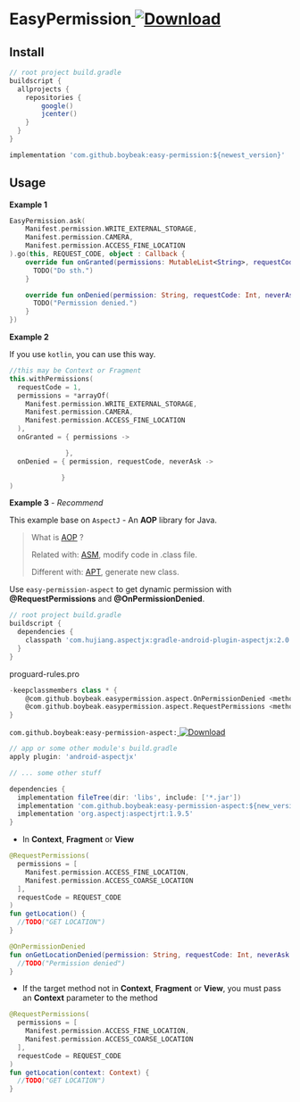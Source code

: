 # EasyPermission[ ![Download](https://api.bintray.com/packages/boybeak/nulldreams/easy-permission/images/download.svg) ](https://bintray.com/boybeak/nulldreams/easy-permission/_latestVersion)
## Install

```groovy
// root project build.gradle
buildscript {
  allprojects {
    repositories {
        google()
        jcenter()
    }
  }
}
```

```groovy
implementation 'com.github.boybeak:easy-permission:${newest_version}'
```

## Usage

**Example 1**

```kotlin
EasyPermission.ask(
	Manifest.permission.WRITE_EXTERNAL_STORAGE,
  	Manifest.permission.CAMERA,
  	Manifest.permission.ACCESS_FINE_LOCATION
).go(this, REQUEST_CODE, object : Callback {
    override fun onGranted(permissions: MutableList<String>, requestCode: Int) {
      TODO("Do sth.")
    }

    override fun onDenied(permission: String, requestCode: Int, neverAsk: Boolean) {
      TODO("Permission denied.")
    }
})
```



**Example 2**

If you use `kotlin`, you can use this way.

```kotlin
//this may be Context or Fragment
this.withPermissions(
  requestCode = 1,
  permissions = *arrayOf(
    Manifest.permission.WRITE_EXTERNAL_STORAGE,
    Manifest.permission.CAMERA,
    Manifest.permission.ACCESS_FINE_LOCATION
  ),
  onGranted = { permissions ->

              },
  onDenied = { permission, requestCode, neverAsk ->

             }
)
```



**Example 3** - *Recommend*

This example base on `AspectJ` - An **AOP** library for Java.

> What is [AOP](https://en.wikipedia.org/wiki/Aspect-oriented_programming) ?
>
> Related with: [ASM](https://asm.ow2.io/), modify code in .class file.
>
> Different with: [APT](https://medium.com/@mauryahyd/what-is-android-apt-1fca2c4fc95a), generate new class.

Use `easy-permission-aspect` to get dynamic permission with **@RequestPermissions** and **@OnPermissionDenied**.

```groovy
// root project build.gradle
buildscript {
  dependencies {
    classpath 'com.hujiang.aspectjx:gradle-android-plugin-aspectjx:2.0.10'
  }
}
```



proguard-rules.pro

```groovy
-keepclassmembers class * {
    @com.github.boybeak.easypermission.aspect.OnPermissionDenied <methods>;
    @com.github.boybeak.easypermission.aspect.RequestPermissions <methods>;
}
```



`com.github.boybeak:easy-permission-aspect:`[ ![Download](https://api.bintray.com/packages/boybeak/nulldreams/easy-permission-aspect/images/download.svg) ](https://bintray.com/boybeak/nulldreams/easy-permission-aspect/_latestVersion)

```groovy
// app or some other module's build.gradle
apply plugin: 'android-aspectjx'

// ... some other stuff

dependencies {
  implementation fileTree(dir: 'libs', include: ['*.jar'])
  implementation 'com.github.boybeak:easy-permission-aspect:${new_version}'
  implementation 'org.aspectj:aspectjrt:1.9.5'
}
```



- In **Context**, **Fragment** or **View**

```kotlin
@RequestPermissions(
  permissions = [
    Manifest.permission.ACCESS_FINE_LOCATION,
    Manifest.permission.ACCESS_COARSE_LOCATION
  ],
  requestCode = REQUEST_CODE
)
fun getLocation() {
  //TODO("GET LOCATION")
}

@OnPermissionDenied
fun onGetLocationDenied(permission: String, requestCode: Int, neverAsk: Boolean) {
  //TODO("Permission denied")
}
```

- If the target method not in **Context**, **Fragment** or **View**, you must pass an **Context** parameter to the method

```kotlin
@RequestPermissions(
  permissions = [
    Manifest.permission.ACCESS_FINE_LOCATION,
    Manifest.permission.ACCESS_COARSE_LOCATION
  ],
  requestCode = REQUEST_CODE
)
fun getLocation(context: Context) {
  //TODO("GET LOCATION")
}
```

